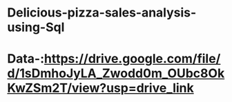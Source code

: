 # Delicious-pizza-sales-analysis-using-Sql

# Data-:https://drive.google.com/file/d/1sDmhoJyLA_Zwodd0m_OUbc8OkKwZSm2T/view?usp=drive_link
